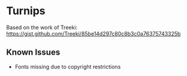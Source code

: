 # Turnips

Based on the work of Treeki: https://gist.github.com/Treeki/85be14d297c80c8b3c0a76375743325b

## Known Issues

* Fonts missing due to copyright restrictions
